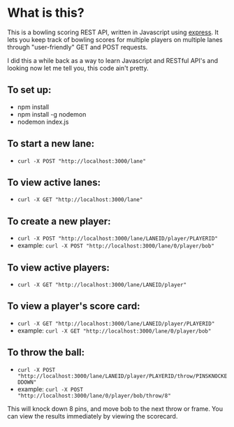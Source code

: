 # What is this?

This is a bowling scoring REST API, written in Javascript using [express](https://expressjs.com/). It lets you keep track of bowling scores for multiple players on multiple lanes through "user-friendly" GET and POST requests.

I did this a while back as a way to learn Javascript and RESTful API's and looking now let me tell you, this code ain't pretty.

## To set up:

* npm install
* npm install -g nodemon
* nodemon index.js

## To start a new lane:
* `curl -X POST "http://localhost:3000/lane"`

## To view active lanes:
* `curl -X GET "http://localhost:3000/lane"`

## To create a new player:
* `curl -X POST "http://localhost:3000/lane/LANEID/player/PLAYERID"`
* example: `curl -X POST "http://localhost:3000/lane/0/player/bob"`

## To view active players:
* `curl -X GET "http://localhost:3000/lane/LANEID/player"`

## To view a player's score card:
* `curl -X GET "http://localhost:3000/lane/LANEID/player/PLAYERID"`
* example: `curl -X GET "http://localhost:3000/lane/0/player/bob"`

## To throw the ball:
* `curl -X POST "http://localhost:3000/lane/LANEID/player/PLAYERID/throw/PINSKNOCKEDDOWN"`
* example: `curl -X POST "http://localhost:3000/lane/0/player/bob/throw/8"`

This will knock down 8 pins, and move bob to the next throw or frame. You can view the results immediately by viewing the scorecard.
